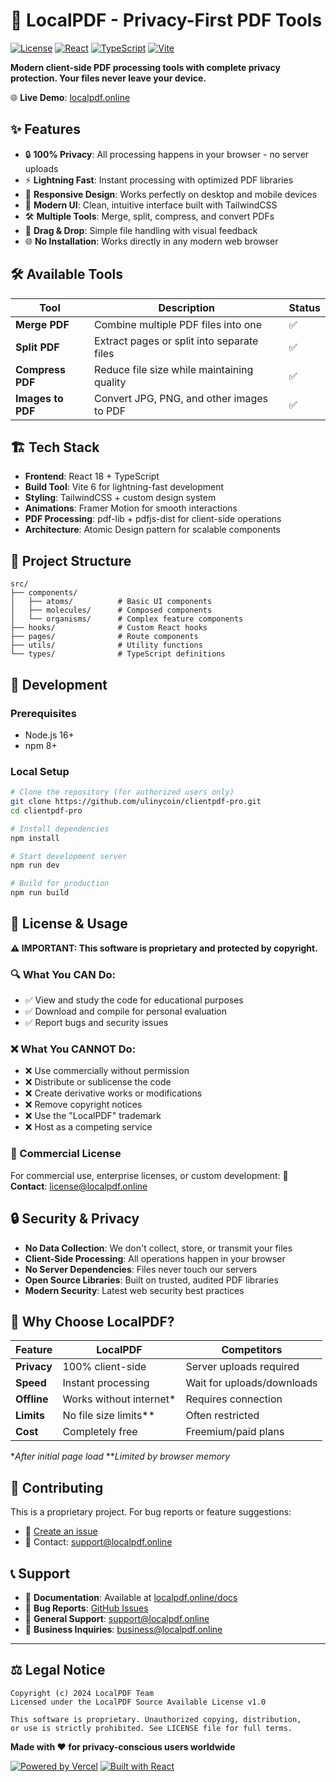 # 🚀 LocalPDF - Privacy-First PDF Tools

[![License](https://img.shields.io/badge/license-Proprietary-red.svg)](LICENSE)
[![React](https://img.shields.io/badge/React-18-blue.svg)](https://reactjs.org/)
[![TypeScript](https://img.shields.io/badge/TypeScript-5-blue.svg)](https://www.typescriptlang.org/)
[![Vite](https://img.shields.io/badge/Vite-6-purple.svg)](https://vitejs.dev/)

**Modern client-side PDF processing tools with complete privacy protection. Your files never leave your device.**

🌐 **Live Demo**: [localpdf.online](https://localpdf.online)

## ✨ Features

- 🔒 **100% Privacy**: All processing happens in your browser - no server uploads
- ⚡ **Lightning Fast**: Instant processing with optimized PDF libraries
- 📱 **Responsive Design**: Works perfectly on desktop and mobile devices
- 🎨 **Modern UI**: Clean, intuitive interface built with TailwindCSS
- 🛠️ **Multiple Tools**: Merge, split, compress, and convert PDFs
- 🔄 **Drag & Drop**: Simple file handling with visual feedback
- 🌐 **No Installation**: Works directly in any modern web browser

## 🛠️ Available Tools

| Tool | Description | Status |
|------|-------------|--------|
| **Merge PDF** | Combine multiple PDF files into one | ✅ |
| **Split PDF** | Extract pages or split into separate files | ✅ |
| **Compress PDF** | Reduce file size while maintaining quality | ✅ |
| **Images to PDF** | Convert JPG, PNG, and other images to PDF | ✅ |

## 🏗️ Tech Stack

- **Frontend**: React 18 + TypeScript
- **Build Tool**: Vite 6 for lightning-fast development
- **Styling**: TailwindCSS + custom design system
- **Animations**: Framer Motion for smooth interactions
- **PDF Processing**: pdf-lib + pdfjs-dist for client-side operations
- **Architecture**: Atomic Design pattern for scalable components

## 📁 Project Structure

```
src/
├── components/
│   ├── atoms/          # Basic UI components
│   ├── molecules/      # Composed components
│   └── organisms/      # Complex feature components
├── hooks/              # Custom React hooks
├── pages/              # Route components
├── utils/              # Utility functions
└── types/              # TypeScript definitions
```

## 🚀 Development

### Prerequisites
- Node.js 16+
- npm 8+

### Local Setup
```bash
# Clone the repository (for authorized users only)
git clone https://github.com/ulinycoin/clientpdf-pro.git
cd clientpdf-pro

# Install dependencies
npm install

# Start development server
npm run dev

# Build for production
npm run build
```

## 📄 License & Usage

**⚠️ IMPORTANT: This software is proprietary and protected by copyright.**

### 🔍 What You CAN Do:
- ✅ View and study the code for educational purposes
- ✅ Download and compile for personal evaluation
- ✅ Report bugs and security issues

### ❌ What You CANNOT Do:
- ❌ Use commercially without permission
- ❌ Distribute or sublicense the code
- ❌ Create derivative works or modifications
- ❌ Remove copyright notices
- ❌ Use the "LocalPDF" trademark
- ❌ Host as a competing service

### 💼 Commercial License
For commercial use, enterprise licenses, or custom development:
📧 **Contact**: license@localpdf.online

## 🔒 Security & Privacy

- **No Data Collection**: We don't collect, store, or transmit your files
- **Client-Side Processing**: All operations happen in your browser
- **No Server Dependencies**: Files never touch our servers
- **Open Source Libraries**: Built on trusted, audited PDF libraries
- **Modern Security**: Latest web security best practices

## 🌟 Why Choose LocalPDF?

| Feature | LocalPDF | Competitors |
|---------|----------|-------------|
| **Privacy** | 100% client-side | Server uploads required |
| **Speed** | Instant processing | Wait for uploads/downloads |
| **Offline** | Works without internet* | Requires connection |
| **Limits** | No file size limits** | Often restricted |
| **Cost** | Completely free | Freemium/paid plans |

*_After initial page load_
**_Limited by browser memory_

## 🤝 Contributing

This is a proprietary project. For bug reports or feature suggestions:
- 🐛 [Create an issue](https://github.com/ulinycoin/clientpdf-pro/issues)
- 📧 Contact: support@localpdf.online

## 📞 Support

- 📖 **Documentation**: Available at [localpdf.online/docs](https://localpdf.online/docs)
- 🐛 **Bug Reports**: [GitHub Issues](https://github.com/ulinycoin/clientpdf-pro/issues)
- 💬 **General Support**: support@localpdf.online
- 💼 **Business Inquiries**: business@localpdf.online

---

## ⚖️ Legal Notice

```
Copyright (c) 2024 LocalPDF Team
Licensed under the LocalPDF Source Available License v1.0

This software is proprietary. Unauthorized copying, distribution,
or use is strictly prohibited. See LICENSE file for full terms.
```

**Made with ❤️ for privacy-conscious users worldwide**

[![Powered by Vercel](https://img.shields.io/badge/Powered%20by-Vercel-black.svg)](https://vercel.com)
[![Built with React](https://img.shields.io/badge/Built%20with-React-blue.svg)](https://reactjs.org/)
